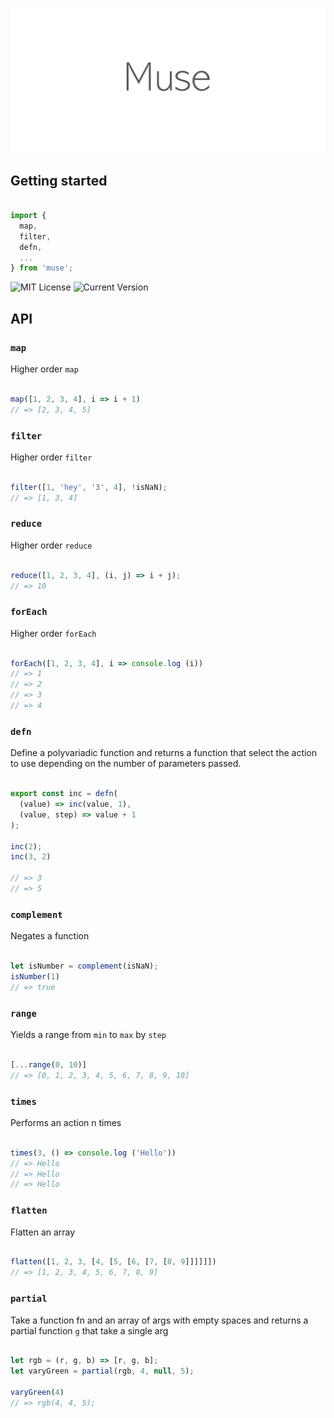 ![](/assets/logo.png)

## Getting started

``` javascript

import {
  map,
  filter,
  defn,
  ...
} from 'muse';

```

![MIT License](https://img.shields.io/badge/license-MIT-007EC7.svg?style=flat-square)
![Current Version](https://img.shields.io/badge/version-0.0.1-green.svg)

## API

### `map`

Higher order `map`

``` javascript

map([1, 2, 3, 4], i => i + 1)
// => [2, 3, 4, 5]

```

### `filter`

Higher order `filter`

``` javascript

filter([1, 'hey', '3', 4], !isNaN);
// => [1, 3, 4]

```

### `reduce`

Higher order `reduce`

``` javascript

reduce([1, 2, 3, 4], (i, j) => i + j);
// => 10

```

### `forEach`

Higher order `forEach`

``` javascript

forEach([1, 2, 3, 4], i => console.log (i))
// => 1
// => 2
// => 3
// => 4

```

### `defn`

Define a polyvariadic function and returns a function that select the action to use depending on the number of parameters passed.

``` javascript

export const inc = defn(
  (value) => inc(value, 1),
  (value, step) => value + 1
);

inc(2);
inc(3, 2)

// => 3
// => 5

```

### `complement`

Negates a function

``` javascript

let isNumber = complement(isNaN);
isNumber(1)
// => true

```

### `range`

Yields a range from `min` to `max` by `step`

``` javascript

[...range(0, 10)]
// => [0, 1, 2, 3, 4, 5, 6, 7, 8, 9, 10]

```

### `times`

Performs an action n times

``` javascript

times(3, () => console.log ('Hello'))
// => Hello
// => Hello
// => Hello

```

### `flatten`

Flatten an array

``` javascript

flatten([1, 2, 3, [4, [5, [6, [7, [8, 9]]]]]])
// => [1, 2, 3, 4, 5, 6, 7, 8, 9]

```

### `partial`

Take a function fn and an array of args with empty spaces
and returns a partial function `g` that take a single arg

``` javascript

let rgb = (r, g, b) => [r, g, b];
let varyGreen = partial(rgb, 4, null, 5);

varyGreen(4)
// => rgb(4, 4, 5);

```
